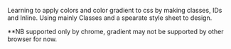 Learning to apply colors and color gradient to css by making classes, IDs and Inline.
Using mainly Classes and a spearate style sheet to design.


**NB supported only by chrome, gradient may not be supported by other browser for now.
